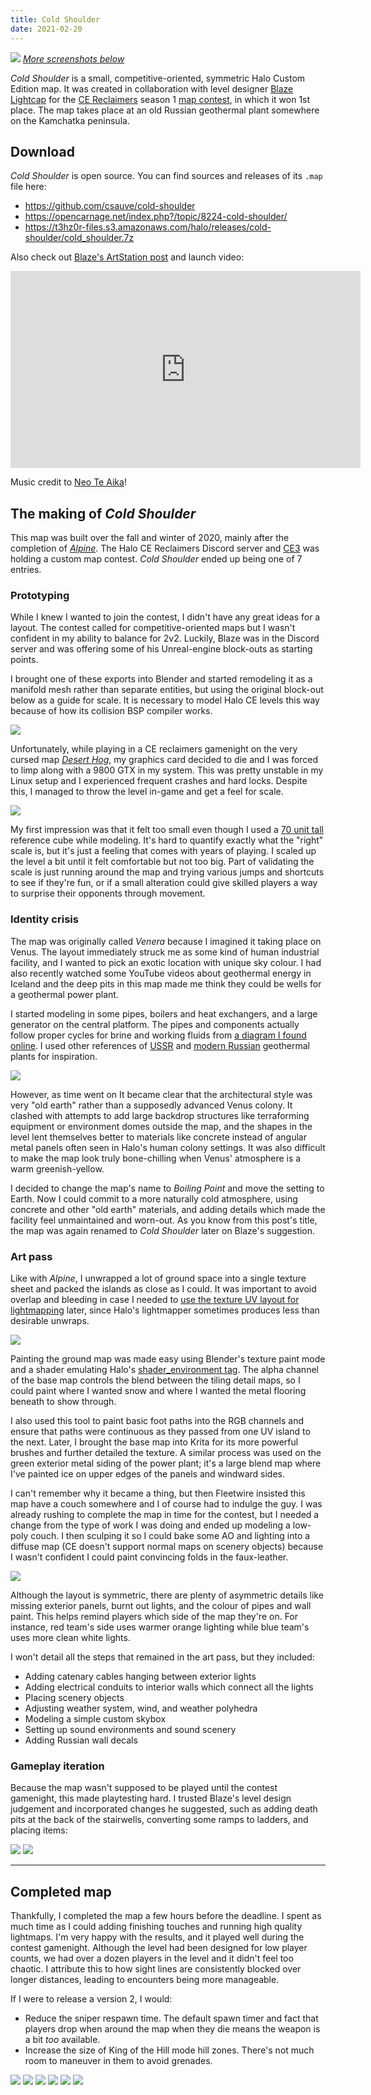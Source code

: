```yaml
---
title: Cold Shoulder
date: 2021-02-20
---
```


[![](pics/screenshot4.png)](pics/screenshot4.png)
_[More screenshots below](#screenshots)_

_Cold Shoulder_ is a small, competitive-oriented, symmetric Halo Custom Edition map. It was created in collaboration with level designer [Blaze Lightcap](https://www.artstation.com/blazedillon) for the [CE Reclaimers](https://discord.reclaimers.net) season 1 [map contest](https://haloce3.com/map-contest/), in which it won 1st place. The map takes place at an old Russian geothermal plant somewhere on the Kamchatka peninsula.

## Download
_Cold Shoulder_ is open source. You can find sources and releases of its `.map` file here:

* https://github.com/csauve/cold-shoulder
* https://opencarnage.net/index.php?/topic/8224-cold-shoulder/
* https://t3hz0r-files.s3.amazonaws.com/halo/releases/cold-shoulder/cold_shoulder.7z

Also check out [Blaze's ArtStation post](https://www.artstation.com/artwork/18ZqP2) and launch video:

<iframe width="560" height="315" src="https://www.youtube-nocookie.com/embed/wNO1XfwGObw" frameborder="0" allow="accelerometer; autoplay; clipboard-write; encrypted-media; gyroscope; picture-in-picture" allowfullscreen></iframe>

Music credit to [Neo Te Aika](http://neoteaika.com/)!

## The making of _Cold Shoulder_
This map was built over the fall and winter of 2020, mainly after the completion of [_Alpine_](/projects/halo/alpine). The Halo CE Reclaimers Discord server and [CE3](https://haloce3.com/) was holding a custom map contest. _Cold Shoulder_ ended up being one of 7 entries.

### Prototyping

While I knew I wanted to join the contest, I didn't have any great ideas for a layout. The contest called for competitive-oriented maps but I wasn't confident in my ability to balance for 2v2. Luckily, Blaze was in the Discord server and was offering some of his Unreal-engine block-outs as starting points.

I brought one of these exports into Blender and started remodeling it as a manifold mesh rather than separate entities, but using the original block-out below as a guide for scale. It is necessary to model Halo CE levels this way because of how its collision BSP compiler works.

[![](pics/wip2.png)](pics/wip2.png)

Unfortunately, while playing in a CE reclaimers gamenight on the very cursed map _[Desert Hog](https://www.youtube.com/watch?v=re4VWoTrAuQ)_, my graphics card decided to die and I was forced to limp along with a 9800 GTX in my system. This was pretty unstable in my Linux setup and I experienced frequent crashes and hard locks. Despite this, I managed to throw the level in-game and get a feel for scale.

[![](pics/tmp-5.png)](pics/tmp-5.png)

My first impression was that it felt too small even though I used a [70 unit tall](https://c20.reclaimers.net/h1/guides/scale/) reference cube while modeling. It's hard to quantify exactly what the "right" scale is, but it's just a feeling that comes with years of playing. I scaled up the level a bit until it felt comfortable but not too big. Part of validating the scale is just running around the map and trying various jumps and shortcuts to see if they're fun, or if a small alteration could give skilled players a way to surprise their opponents through movement.

### Identity crisis
The map was originally called _Venera_ because I imagined it taking place on Venus. The layout immediately struck me as some kind of human industrial facility, and I wanted to pick an exotic location with unique sky colour. I had also recently watched some YouTube videos about geothermal energy in Iceland and the deep pits in this map made me think they could be wells for a geothermal power plant.

I started modeling in some pipes, boilers and heat exchangers, and a large generator on the central platform. The pipes and components actually follow proper cycles for brine and working fluids from [a diagram I found online](https://nrginitiative.files.wordpress.com/2014/04/ormat-combined-cycle-geothermal.jpg?w=502&h=342). I used other references of [USSR](https://russiatrek.org/blog/photos/the-first-geothermal-power-plant-in-the-ussr/) and [modern Russian](https://englishrussia.com/2014/05/22/russian-geothermal-power-stations/) geothermal plants for inspiration.

[![](pics/venera3.png)](pics/venera3.png)

However, as time went on It became clear that the architectural style was very "old earth" rather than a supposedly advanced Venus colony. It clashed with attempts to add large backdrop structures like terraforming equipment or environment domes outside the map, and the shapes in the level lent themselves better to materials like concrete instead of angular metal panels often seen in Halo's human colony settings. It was also difficult to make the map look truly bone-chilling when Venus' atmosphere is a warm greenish-yellow.

I decided to change the map's name to _Boiling Point_ and move the setting to Earth. Now I could commit to a more naturally cold atmosphere, using concrete and other "old earth" materials, and adding details which made the facility feel unmaintained and worn-out. As you know from this post's title, the map was again renamed to _Cold Shoulder_ later on Blaze's suggestion.

### Art pass

Like with _Alpine_, I unwrapped a lot of ground space into a single texture sheet and packed the islands as close as I could. It was important to avoid overlap and bleeding in case I needed to [use the texture UV layout for lightmapping](https://c20.reclaimers.net/h1/tags/shader/#tag-field-shader-flags-simple-parameterization) later, since Halo's lightmapper sometimes produces less than desirable unwraps.

[![](pics/blend2.jpg)](pics/blend2.jpg)

Painting the ground map was made easy using Blender's texture paint mode and a shader emulating Halo's [shader_environment tag](https://c20.reclaimers.net/h1/tags/shader/shader_environment/). The alpha channel of the base map controls the blend between the tiling detail maps, so I could paint where I wanted snow and where I wanted the metal flooring beneath to show through.

I also used this tool to paint basic foot paths into the RGB channels and ensure that paths were continuous as they passed from one UV island to the next. Later, I brought the base map into Krita for its more powerful brushes and further detailed the texture. A similar process was used on the green exterior metal siding of the power plant; it's a large blend map where I've painted ice on upper edges of the panels and windward sides.

I can't remember why it became a thing, but then Fleetwire insisted this map have a couch somewhere and I of course had to indulge the guy. I was already rushing to complete the map in time for the contest, but I needed a change from the type of work I was doing and ended up modeling a low-poly couch. I then sculping it so I could bake some AO and lighting into a diffuse map (CE doesn't support normal maps on scenery objects) because I wasn't confident I could paint convincing folds in the faux-leather.

[![](pics/couch.jpg)](pics/couch.jpg)

Although the layout is symmetric, there are plenty of asymmetric details like missing exterior panels, burnt out lights, and the colour of pipes and wall paint. This helps remind players which side of the map they're on. For instance, red team's side uses warmer orange lighting while blue team's uses more clean white lights.

I won't detail all the steps that remained in the art pass, but they included:

* Adding catenary cables hanging between exterior lights
* Adding electrical conduits to interior walls which connect all the lights
* Placing scenery objects
* Adjusting weather system, wind, and weather polyhedra
* Modeling a simple custom skybox
* Setting up sound environments and sound scenery
* Adding Russian wall decals

### Gameplay iteration
Because the map wasn't supposed to be played until the contest gamenight, this made playtesting hard. I trusted Blaze's level design judgement and incorporated changes he suggested, such as adding death pits at the back of the stairwells, converting some ramps to ladders, and placing items:

[![](pics/unknown2.png)](pics/unknown2.png)
[![](pics/unknown.png)](pics/unknown.png)

---

<h2 id="screenshots">Completed map</h2>

Thankfully, I completed the map a few hours before the deadline. I spent as much time as I could adding finishing touches and running high quality lightmaps. I'm very happy with the results, and it played well during the contest gamenight. Although the level had been designed for low player counts, we had over a dozen players in the level and it didn't feel too chaotic. I attribute this to how sight lines are consistently blocked over longer distances, leading to encounters being more manageable.

If I were to release a version 2, I would:

* Reduce the sniper respawn time. The default spawn timer and fact that players drop when around the map when they die means the weapon is a bit _too_ available.
* Increase the size of King of the Hill mode hill zones. There's not much room to maneuver in them to avoid grenades.

[![](pics/screenshot2.png)](pics/screenshot2.png)
[![](pics/screenshot3.png)](pics/screenshot3.png)
[![](pics/screenshot5.png)](pics/screenshot5.png)
[![](pics/screenshot1.png)](pics/screenshot1.png)
[![](pics/gameplay2.png)](pics/gameplay2.png)
[![](pics/gameplay.png)](pics/gameplay.png)
